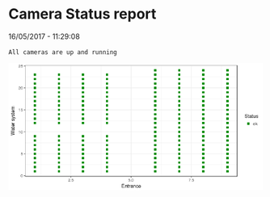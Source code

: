 Camera Status report
================
16/05/2017 - 11:29:08

    All cameras are up and running

![](camreport_files/figure-markdown_github/unnamed-chunk-2-1.png)
